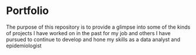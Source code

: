 # Portfolio

The purpose of this repository is to provide a glimpse into some of the kinds of projects I have worked on in the past for my job and others I have pursued to continue to develop and hone my skills as a data analyst and epidemiologist
